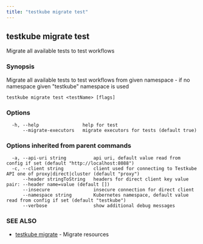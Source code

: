 ```yaml
---
title: "testkube migrate test"
---
```

## testkube migrate test

Migrate all available tests to test workflows

### Synopsis

Migrate all available tests to test workflows from given namespace - if no namespace given "testkube" namespace is used

```
testkube migrate test <testName> [flags]
```

### Options

```
  -h, --help                help for test
      --migrate-executors   migrate executors for tests (default true)
```

### Options inherited from parent commands

```
  -a, --api-uri string          api uri, default value read from config if set (default "http://localhost:8088")
  -c, --client string           client used for connecting to Testkube API one of proxy|direct|cluster (default "proxy")
      --header stringToString   headers for direct client key value pair: --header name=value (default [])
      --insecure                insecure connection for direct client
      --namespace string        Kubernetes namespace, default value read from config if set (default "testkube")
      --verbose                 show additional debug messages
```

### SEE ALSO

* [testkube migrate](testkube_migrate.md)	 - Migrate resources


